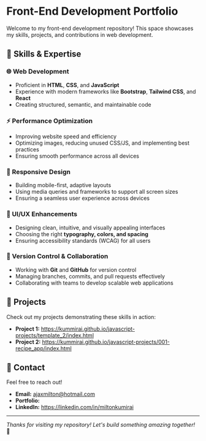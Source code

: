 # Front-End Development Portfolio

Welcome to my front-end development repository! This space showcases my skills, projects, and contributions in web development.

## 🚀 Skills & Expertise

### 🌐 Web Development

- Proficient in **HTML**, **CSS**, and **JavaScript**
- Experience with modern frameworks like **Bootstrap**, **Tailwind CSS**, and **React**
- Creating structured, semantic, and maintainable code

### ⚡ Performance Optimization

- Improving website speed and efficiency
- Optimizing images, reducing unused CSS/JS, and implementing best practices
- Ensuring smooth performance across all devices

### 📱 Responsive Design

- Building mobile-first, adaptive layouts
- Using media queries and frameworks to support all screen sizes
- Ensuring a seamless user experience across devices

### 🎨 UI/UX Enhancements

- Designing clean, intuitive, and visually appealing interfaces
- Choosing the right **typography, colors, and spacing**
- Ensuring accessibility standards (WCAG) for all users

### 🔄 Version Control & Collaboration

- Working with **Git** and **GitHub** for version control
- Managing branches, commits, and pull requests effectively
- Collaborating with teams to develop scalable web applications

## 📂 Projects

Check out my projects demonstrating these skills in action:

- **Project 1:** https://kummirai.github.io/javascript-projects/template_2/index.html
- **Project 2:** https://kummirai.github.io/javascript-projects/001-recipe_app/index.html

## 📩 Contact

Feel free to reach out!

- **Email:** ajaxmilton@hotmail.com
- **Portfolio:** 
- **LinkedIn:** https://linkedin.com/in/miltonkumirai

---

_Thanks for visiting my repository! Let's build something amazing together!_ 🚀
